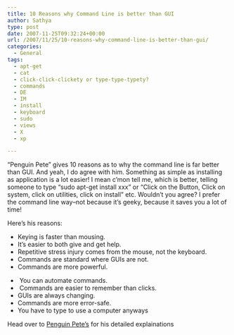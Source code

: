 ```yaml
---
title: 10 Reasons why Command Line is better than GUI
author: Sathya
type: post
date: 2007-11-25T09:32:24+00:00
url: /2007/11/25/10-reasons-why-command-line-is-better-than-gui/
categories:
  - General
tags:
  - apt-get
  - cat
  - click-click-clickety or type-type-typety?
  - commands
  - DE
  - IM
  - install
  - keyboard
  - sudo
  - views
  - X
  - xp

---
```

&#8220;Penguin Pete&#8221; gives 10 reasons as to why the command line is far better than GUI. And yeah, I do agree with him. Something as simple as installing as application is a lot easier! I mean c&#8217;mon tell me, which is better, telling someone to type &#8220;sudo apt-get install xxx&#8221; or &#8220;Click on the Button, Click on system, click on utilities, click on install&#8221; etc. Wouldn&#8217;t you agree? I prefer the command line way&#8211;not because it&#8217;s geeky, because it saves you a lot of time!

Here&#8217;s his reasons:

  * Keying is faster than mousing.
  * It&#8217;s easier to both give and get help.
  * Repetitive stress injury comes from the mouse, not the keyboard.
  * Commands are standard where GUIs are not.
  * Commands are more powerful.

<!--more-->

  *  You can automate commands.
  *  Commands are easier to remember than clicks.
  * GUIs are always changing.
  * Commands are more error-safe.
  * You have to type to use a computer anyways

Head over to [Penguin Pete&#8217;s][1] for his detailed explainations

 [1]: http://penguinpetes.com/b2evo/index.php?title=10_reasons_why_the_command_line_is_more_&more=1&c=1&tb=1&pb=1